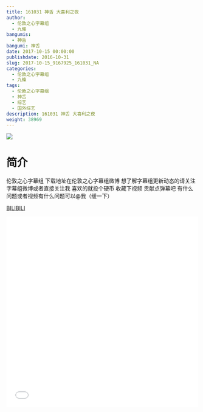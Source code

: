 ```yaml
---
title: 161031 神舌 大喜利之夜
author: 
  - 伦敦之心字幕组
  - 九條
bangumis: 
  - 神舌
bangumi: 神舌
date: 2017-10-15 00:00:00
publishdate: 2016-10-31
slug: 2017-10-15_9167925_161031_NA
categories: 
  - 伦敦之心字幕组
  - 九條
tags: 
  - 伦敦之心字幕组
  - 神舌
  - 综艺
  - 国外综艺
description: 161031 神舌 大喜利之夜
weight: 38969
---
```


![](https://i.imgur.com/YMKgOgT.jpg)

# 简介  
伦敦之心字幕组 下载地址在伦敦之心字幕组微博 想了解字幕组更新动态的请关注字幕组微博或者直接关注我 喜欢的就投个硬币 收藏下视频 贡献点弹幕吧 有什么问题或者视频有什么问题可以@我（缓一下）

  [BILIBILI](https://www.bilibili.com/video/av9167925/)


  <iframe src="//www.bilibili.com/html/html5player.html?cid=15161283&aid=9167925" width="100%" height="500" frameborder="0" allowfullscreen="allowfullscreen"></iframe>
